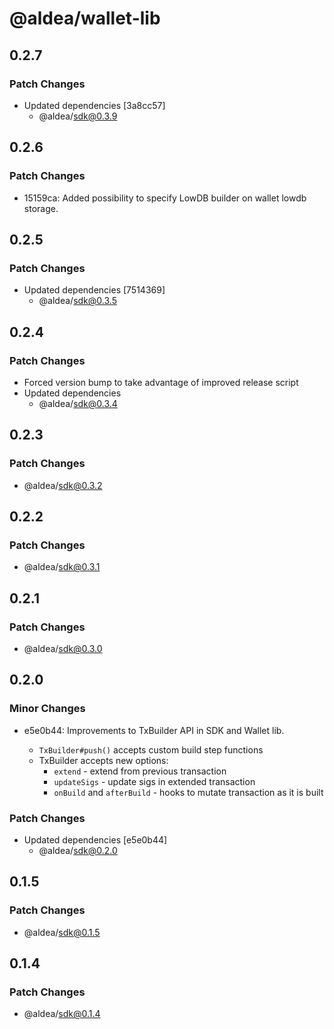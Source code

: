 # @aldea/wallet-lib

## 0.2.7

### Patch Changes

- Updated dependencies [3a8cc57]
  - @aldea/sdk@0.3.9

## 0.2.6

### Patch Changes

- 15159ca: Added possibility to specify LowDB builder on wallet lowdb storage.

## 0.2.5

### Patch Changes

- Updated dependencies [7514369]
  - @aldea/sdk@0.3.5

## 0.2.4

### Patch Changes

- Forced version bump to take advantage of improved release script
- Updated dependencies
  - @aldea/sdk@0.3.4

## 0.2.3

### Patch Changes

- @aldea/sdk@0.3.2

## 0.2.2

### Patch Changes

- @aldea/sdk@0.3.1

## 0.2.1

### Patch Changes

- @aldea/sdk@0.3.0

## 0.2.0

### Minor Changes

- e5e0b44: Improvements to TxBuilder API in SDK and Wallet lib.

  - `TxBuilder#push()` accepts custom build step functions
  - TxBuilder accepts new options:
    - `extend` - extend from previous transaction
    - `updateSigs` - update sigs in extended transaction
    - `onBuild` and `afterBuild` - hooks to mutate transaction as it is built

### Patch Changes

- Updated dependencies [e5e0b44]
  - @aldea/sdk@0.2.0

## 0.1.5

### Patch Changes

- @aldea/sdk@0.1.5

## 0.1.4

### Patch Changes

- @aldea/sdk@0.1.4
